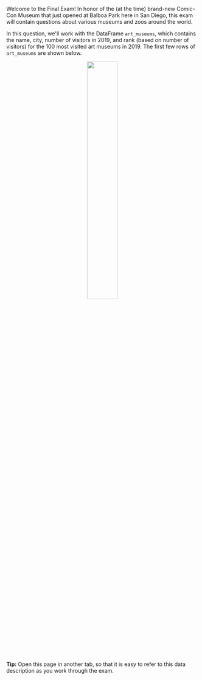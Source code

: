 Welcome to the Final Exam! In honor of the (at the time) brand-new Comic-Con Museum that just opened at Balboa Park here in San Diego, this exam will contain questions about various museums and zoos around the world.

In this question, we'll work with the DataFrame `art_museums`, which contains the name, city, number of visitors in 2019, and rank (based on number of visitors) for the 100 most visited art museums in 2019. The first few rows of `art_museums` are shown below.

<center><img src='../assets/images/fa21-final/art_museums.png' width=40%></center>

**Tip:** Open this page in another tab, so that it is easy to refer to this data description as you work through the exam.